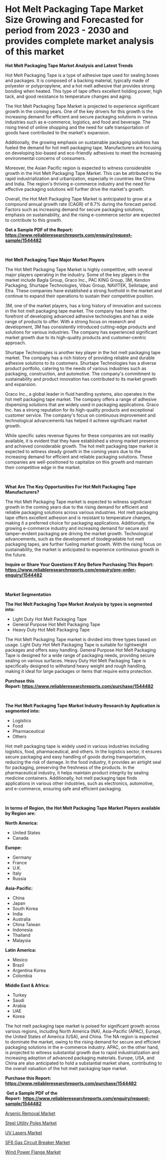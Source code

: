 <p><h1>Hot Melt Packaging Tape Market Size Growing and Forecasted for period from 2023 - 2030 and provides complete market analysis of this market</h1></p><p><strong>Hot Melt Packaging Tape Market Analysis and Latest Trends</strong></p>
<p><p>Hot Melt Packaging Tape is a type of adhesive tape used for sealing boxes and packages. It is composed of a backing material, typically made of polyester or polypropylene, and a hot melt adhesive that provides strong bonding when heated. This type of tape offers excellent holding power, high tack, and good resistance to temperature changes and aging.</p><p>The Hot Melt Packaging Tape Market is projected to experience significant growth in the coming years. One of the key drivers for this growth is the increasing demand for efficient and secure packaging solutions in various industries such as e-commerce, logistics, and food and beverage. The rising trend of online shopping and the need for safe transportation of goods have contributed to the market's expansion.</p><p>Additionally, the growing emphasis on sustainable packaging solutions has fueled the demand for hot melt packaging tape. Manufacturers are focusing on developing bio-based and eco-friendly adhesives to meet the increasing environmental concerns of consumers.</p><p>Moreover, the Asian Pacific region is expected to witness considerable growth in the Hot Melt Packaging Tape Market. This can be attributed to the rapid industrialization and urbanization, especially in countries like China and India. The region's thriving e-commerce industry and the need for effective packaging solutions will further drive the market's growth.</p><p>Overall, the Hot Melt Packaging Tape Market is anticipated to grow at a compound annual growth rate (CAGR) of 6.7% during the forecast period. Factors such as increasing demand for secure packaging solutions, emphasis on sustainability, and the rising e-commerce sector are expected to contribute to this growth.</p></p>
<p><strong>Get a Sample PDF of the Report:&nbsp; <a href="https://www.reliableresearchreports.com/enquiry/request-sample/1544482">https://www.reliableresearchreports.com/enquiry/request-sample/1544482</a></strong></p>
<p>&nbsp;</p>
<p><strong>Hot Melt Packaging Tape Major Market Players</strong></p>
<p><p>The Hot Melt Packaging Tape Market is highly competitive, with several major players operating in the industry. Some of the key players in the market include Bagla Group, Graco Inc., PAC KING Group, 3M, Kendon Packaging, Shurtape Technologies, Vibac Group, NAVITEK, Sellotape, and Etra. These companies have established a strong foothold in the market and continue to expand their operations to sustain their competitive position.</p><p>3M, one of the market players, has a long history of innovation and success in the hot melt packaging tape market. The company has been at the forefront of developing advanced adhesive technologies and has a wide range of products to offer. With a strong focus on research and development, 3M has consistently introduced cutting-edge products and solutions for various industries. The company has experienced significant market growth due to its high-quality products and customer-centric approach.</p><p>Shurtape Technologies is another key player in the hot melt packaging tape market. The company has a rich history of providing reliable and durable adhesive solutions to its customers. Shurtape Technologies has a diverse product portfolio, catering to the needs of various industries such as packaging, construction, and automotive. The company's commitment to sustainability and product innovation has contributed to its market growth and expansion.</p><p>Graco Inc., a global leader in fluid handling systems, also operates in the hot melt packaging tape market. The company offers a range of adhesive dispensing solutions that are widely used in packaging applications. Graco Inc. has a strong reputation for its high-quality products and exceptional customer service. The company's focus on continuous improvement and technological advancements has helped it achieve significant market growth.</p><p>While specific sales revenue figures for these companies are not readily available, it is evident that they have established a strong market presence and achieved considerable growth. The hot melt packaging tape market is expected to witness steady growth in the coming years due to the increasing demand for efficient and reliable packaging solutions. These companies are well-positioned to capitalize on this growth and maintain their competitive edge in the market.</p></p>
<p>&nbsp;</p>
<p><strong>What Are The Key Opportunities For Hot Melt Packaging Tape Manufacturers?</strong></p>
<p><p>The Hot Melt Packaging Tape market is expected to witness significant growth in the coming years due to the rising demand for efficient and reliable packaging solutions across various industries. Hot melt packaging tape offers excellent adhesion and is resistant to temperature changes, making it a preferred choice for packaging applications. Additionally, the growing e-commerce industry and increasing demand for secure and tamper-evident packaging are driving the market growth. Technological advancements, such as the development of biodegradable hot melt packaging tapes, are further fueling market growth. With the rising focus on sustainability, the market is anticipated to experience continuous growth in the future.</p></p>
<p><strong>Inquire or Share Your Questions If Any Before Purchasing This Report: <a href="https://www.reliableresearchreports.com/enquiry/pre-order-enquiry/1544482">https://www.reliableresearchreports.com/enquiry/pre-order-enquiry/1544482</a></strong></p>
<p>&nbsp;</p>
<p><strong>Market Segmentation</strong></p>
<p><strong>The Hot Melt Packaging Tape Market Analysis by types is segmented into:</strong></p>
<p><ul><li>Light Duty Hot Melt Packaging Tape</li><li>General Purpose Hot Melt Packaging Tape</li><li>Heavy Duty Hot Melt Packaging Tape</li></ul></p>
<p><p>The Hot Melt Packaging Tape market is divided into three types based on usage. Light Duty Hot Melt Packaging Tape is suitable for lightweight packages and offers easy handling. General Purpose Hot Melt Packaging Tape is designed for a wide range of packaging needs, providing secure sealing on various surfaces. Heavy Duty Hot Melt Packaging Tape is specifically designed to withstand heavy weight and rough handling, making it ideal for large packages or items that require extra protection.</p></p>
<p><strong>Purchase this Report:&nbsp;<a href="https://www.reliableresearchreports.com/purchase/1544482">https://www.reliableresearchreports.com/purchase/1544482</a></strong></p>
<p>&nbsp;</p>
<p><strong>The Hot Melt Packaging Tape Market Industry Research by Application is segmented into:</strong></p>
<p><ul><li>Logistics</li><li>Food</li><li>Pharmaceutical</li><li>Others</li></ul></p>
<p><p>Hot melt packaging tape is widely used in various industries including logistics, food, pharmaceutical, and others. In the logistics sector, it ensures secure packaging and easy handling of goods during transportation, reducing the risk of damage. In the food industry, it provides an airtight seal for packaging, preserving the freshness of the products. In the pharmaceutical industry, it helps maintain product integrity by sealing medicine containers. Additionally, hot melt packaging tape finds applications in various other industries, such as electronics, automotive, and e-commerce, ensuring safe and efficient packaging.</p></p>
<p>&nbsp;</p>
<p><strong>In terms of Region, the Hot Melt Packaging Tape Market Players available by Region are:</strong></p>
<p>
    <p> <strong> North America: </strong>
        <ul>
            <li>United States</li>
            <li>Canada</li>
        </ul>
        </p> 
    <p> <strong> Europe: </strong>
        <ul>
            <li>Germany</li>
            <li>France</li>
            <li>U.K.</li>
            <li>Italy</li>
            <li>Russia</li>
        </ul>
        </p> 
    <p> <strong> Asia-Pacific: </strong>
        <ul>
            <li>China</li>
            <li>Japan</li>
            <li>South Korea</li>
            <li>India</li>
            <li>Australia</li>
            <li>China Taiwan</li>
            <li>Indonesia</li>
            <li>Thailand</li>
            <li>Malaysia</li>
        </ul>
        </p> 
    <p> <strong> Latin America: </strong>
        <ul>
            <li>Mexico</li>
            <li>Brazil</li>
            <li>Argentina Korea</li>
            <li>Colombia</li>
        </ul>
        </p> 
    <p> <strong> Middle East & Africa: </strong>
        <ul>
            <li>Turkey</li>
            <li>Saudi</li>
            <li>Arabia</li>
            <li>UAE</li>
            <li>Korea</li>
        </ul>
    </p>
    </p>
<p><p>The hot melt packaging tape market is poised for significant growth across various regions, including North America (NA), Asia-Pacific (APAC), Europe, the United States of America (USA), and China. The NA region is expected to dominate the market, owing to the rising demand for secure and efficient packaging solutions in the e-commerce industry. APAC, on the other hand, is projected to witness substantial growth due to rapid industrialization and increasing adoption of advanced packaging materials. Europe, USA, and China are also anticipated to hold a substantial market share, contributing to the overall valuation of the hot melt packaging tape market.</p></p>
<p><strong>Purchase this Report: <a href="https://www.reliableresearchreports.com/purchase/1544482">https://www.reliableresearchreports.com/purchase/1544482</a></strong></p>
<p>&nbsp;<strong>Get a Sample PDF of the Report:&nbsp;&nbsp;<a href="https://www.reliableresearchreports.com/enquiry/request-sample/1544482">https://www.reliableresearchreports.com/enquiry/request-sample/1544482</a></strong></p>
<p><strong></strong></p>
<p><p><a href="https://medium.com/@haileeferry/arsenic-removal-market-trends-forecast-and-competitive-analysis-to-2030-2d1f63fe38c5">Arsenic Removal Market</a></p><p><a href="https://medium.com/@zoeyleannon2023/steel-utility-poles-market-size-reveals-the-best-marketing-channels-in-global-industry-f8ac9e939338">Steel Utility Poles Market</a></p><p><a href="https://medium.com/@nolalockman2023/uv-lasers-market-exploring-market-share-market-trends-and-future-growth-229bd956d3a3">UV Lasers Market</a></p><p><a href="https://medium.com/@myrticecole/sf6-gas-circuit-breaker-market-trends-forecast-and-competitive-analysis-to-2030-9b50587ebac2">SF6 Gas Circuit Breaker Market</a></p><p><a href="https://medium.com/@elenaglover2023/wind-power-flange-market-insights-into-market-cagr-market-trends-and-growth-strategies-f92d5043a438">Wind Power Flange Market</a></p></p>